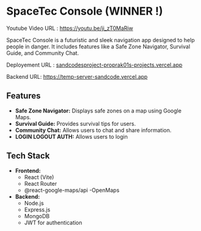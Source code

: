 # SpaceTec Console   (WINNER !)
Youtube Video URL : https://youtu.be/ji_zT0MaRiw


SpaceTec Console is a futuristic and sleek navigation app designed to help people in danger. It includes features like a Safe Zone Navigator, Survival Guide, and Community Chat.


Deployement URL : [sandcodesproject-proprak01s-projects.vercel.app](https://sandcodesproject-proprak01s-projects.vercel.app/)


Backend URL: https://temp-server-sandcode.vercel.app


## Features

- **Safe Zone Navigator:** Displays safe zones on a map using Google Maps.
- **Survival Guide:** Provides survival tips for users.
- **Community Chat:** Allows users to chat and share information.
- **LOGIN LOGOUT AUTH:** Allows users to login

## Tech Stack

- **Frontend:**
  - React (Vite)
  - React Router
  - @react-google-maps/api
  -OpenMaps
- **Backend:**
  - Node.js
  - Express.js
  - MongoDB
  - JWT for authentication
 
